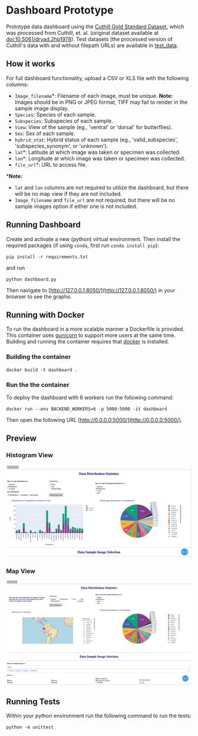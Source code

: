 # Dashboard Prototype
Prototype data dashboard using the [Cuthill Gold Standard Dataset](https://huggingface.co/datasets/imageomics/Curated_GoldStandard_Hoyal_Cuthill), which was processed from Cuthill, et. al. (original dataset available at [doi:10.5061/dryad.2hp1978](https://doi.org/10.5061/dryad.2hp1978)). Test datasets (the processed version of Cuthill's data with and without filepath URLs) are available in [test_data](./test_data).


## How it works

For full dashboard functionality, upload a CSV or XLS file with the following columns: 
- `Image_filename`*: Filename of each image, must be unique. **Note:** Images should be in PNG or JPEG format, TIFF may fail to render in the sample image display.
- `Species`: Species of each sample.
- `Subspecies`: Subspecies of each sample.
- `View`: View of the sample (eg., 'ventral' or 'dorsal' for butterflies).
- `Sex`: Sex of each sample.
- `hybrid_stat`: Hybrid status of each sample (eg., 'valid_subspecies', 'subspecies_synonym', or 'unknown').
- `lat`*: Latitude at which image was taken or specimen was collected.
- `lon`*: Longitude at which image was taken or specimen was collected.
- `file_url`*: URL to access file.

***Note:** 
- `lat` and `lon` columns are not required to utilize the dashboard, but there will be no map view if they are not included.
- `Image_filename` and `file_url` are not required, but there will be no sample images option if either one is not included.

## Running Dashboard

Create and activate a new (python) virtual environment. 
Then install the required packages (if using `conda`, first run `conda install pip`):

``` 
pip install -r requirements.txt 
```

and run 

```
python dashboard.py
```

Then navigate to [http://127.0.0.1:8050/](http://127.0.0.1:8050/) in your browser to see the graphs.

## Running with Docker
To run the dashboard in a more scalable manner a Dockerfile is provided.
This container uses [gunicorn](https://gunicorn.org/) to support more users at the same time.
Building and running the container requires that [docker](https://www.docker.com/) is installed.

### Building the container
```
docker build -t dashboard .
```

### Run the the container
To deploy the dashboard with 6 workers run the following command:
```
docker run --env BACKEND_WORKERS=6 -p 5000:5000 -it dashboard
```
Then open the following URL [http://0.0.0.0:5000/](http://0.0.0.0:5000/).


## Preview

### Histogram View
![image](dashboard_preview_hist.png)


### Map View
![image](dashboard_preview_map.png)


## Running Tests

Within your python environment run the following command to run the tests:
```
python -m unittest
```
